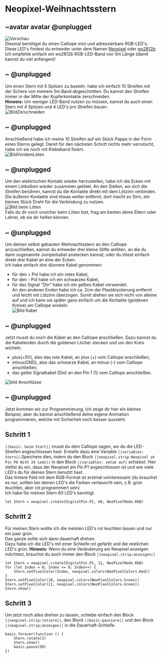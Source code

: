 # Neopixel-Weihnachtsstern
## ~avatar avatar @unplugged
![Vorschau](https://github.com/r00b1nh00d/NeopixelWeihnachtsstern/blob/master/Stern.gif?raw=true) <br>
Diesmal benötigst du einen Calliope mini und adressierbare RGB-LED's. <br>
Diese LED's findest du entweder unter dem Namen [Neopixel](https://www.google.com/search?q=neopixel+band&rlz=1C1CHBD_deDE928DE928&oq=neopi&aqs=chrome.0.69i59l3j69i57j0j69i60l3.1887j0j9&sourceid=chrome&ie=UTF-8) oder [ws2812b](https://www.ebay.de/sch/i.html?_nkw=ws2812b&_dcat=116022&_sacat=-1&vbn_id=7005777392&LH_PrefLoc=1&_fsrp=1&_sop=15). Ich empfehle einfach ein ws2812b RGB-LED-Band von 5m Länge (damit kannst du viel anfangen)! 

## ~ @unplugged
Um einen Stern mit 5 Spitzen zu basteln, habe ich einfach 10 Streifen mit der Schere von meinem 5m Band abgeschnitten. Du kannst den Streifen immer in der Mitte der Kupferkontakte zerschneiden. <br>
**Hinweis:** Um weniger LED-Band nutzen zu müssen, kannst du auch einen Stern mit 4 Spitzen und 4 LED's pro Streifen bauen. <br>
![BildZerschneiden](https://github.com/r00b1nh00d/NeopixelWeihnachtsstern/blob/master/StreifenSchneiden.jpeg?raw=true)

## ~ @unplugged
Anschließend habe ich meine 10 Streifen auf ein Stück Pappe in der Form eines Sterns gelegt. Damit für den nächsten Schritt nichts mehr verrutscht, habe ich sie noch mit Klebeband fixiert.<br>
![BildVordemLöten](https://github.com/r00b1nh00d/NeopixelWeihnachtsstern/blob/master/festkleben2.jpg?raw=true)

## ~ @unplugged
Um den elektrischen Kontakt wieder herzustellen, habe ich die Ecken mit einem Lötkolben wieder zusammen gelötet. An den Stellen, wo sich die Streifen berühren, kannst du die Kontakte direkt mit dem Lötzinn verbinden.<br>
Die äußeren Kontakte sind etwas weiter entfernt, dort macht es Sinn, ein kleines Stück Draht für die Verbindung zu nutzen. <br>
 ![Bild beim Löten](https://github.com/r00b1nh00d/NeopixelWeihnachtsstern/blob/master/EckeLoeten.jpg?raw=true)    <br>
Falls du dir noch unsicher beim Löten bist, frag am besten deine Eltern oder Lehrer, ob sie dir helfen können.



## ~ @unplugged
Um deinen selbst gebauten Weihnachtsstern an den Calliope anzuschließen, kannst du entweder drei kleine Stifte anlöten, an die du dann sogenannte Jumperkabel anstecken kannst; oder du lötest einfach direkt drei Kabel an eine der Ecken. <br>
Ich habe einfach drei dünnere Kabel genommen: <br>
- für den + Pol habe ich ein rotes Kabel, <br>
- für den - Pol habe ich ein schwarzes Kabel, <br>
- für das Signal "Din" habe ich ein gelbes Kabel verwendet. <br>
An den anderen Enden habe ich ca. 2cm der Plastikisolierung entfernt und leicht mit Lötzinn überzogen. Somit drehen sie sich nicht von alleine auf und ich kann sie später ganz einfach um die Kontakte (goldenen Kreise) am Calliope wickeln. <br>
![Bild Kabel](https://github.com/r00b1nh00d/NeopixelWeihnachtsstern/blob/master/Kabel.jpg?raw=true)


## ~ @unplugged
Jetzt musst du noch die Kabel an den Calliope anschließen. Dazu kannst du die Kabelenden durch die goldenen Löcher stecken und um den Kreis wicheln.<br>
- plus(+5V), also das rote Kabel, an plus (+) vom Calliope anschließen, <br>
- minus(GND), also das schwarze Kabel, an minus (-) vom Calliope anschließen, <br>
- das gelbe Signalkabel (Din) an den Pin 1 (1) vom Calliope anschließen. <br>

![bild Anschlüsse](https://github.com/r00b1nh00d/NeopixelWeihnachtsstern/blob/master/Anschluss.jpg?raw=true)

## ~ @unplugged
Jetzt kommen wir zur Programmierung. Ich zeige dir hier ein kleines Beispiel, aber du kannst anschließend deine eigene Animation programmieren, welche mit Sicherheit noch besser aussieht.

## Schritt 1
``||basic: beim Start||`` musst du dem Calliope sagen, wo du die LED-Streifen angeschlossen hast. Erstelle dazu eine Variable ``||variables: Stern||``.Speichere dies, indem du den Block ``||neopixel.strip:Neopixel at Pin P0 With 24 Leds||`` in den Block ``||variables: setze auf|`` schiebst. Hier stellst du ein, dass der Neopixel am Pin P1 angeschlossen ist und wie viele LED's du für deinen Stern benutzt hast. <br>
Das hintere Feld mit dem RGB-Format ist erstmal uninteressant (du brauchst es nur, sollten bei deinen LED's die Farben vertauscht sein, z.B. grün leuchten, aber rot programmiert sein) <br>
Ich habe für meinen Stern 60 LED's benötigt.
```blocks
let Stern = neopixel.create(DigitalPin.P1, 60, NeoPixelMode.RGB)

``` 

## Schritt 2
Für meinen Stern wollte ich die meisten LED's rot leuchten lassen und nur ein paar grün. <br>
Das ganze sollte sich dann dauerhaft drehen.<br>
Dazu habe ich die LED's mit einer Schleife rot gefärbt und die restlichen 
LED's grün.
**Hinweis:** Wenn du eine Veränderung am Neopixel anzeigen möchtest, brauchst du auch immer den Block ``||neopixel.strip:anzeigen||``

```block
let Stern = neopixel.create(DigitalPin.P1, 12, NeoPixelMode.RGB)
for (let Index = 0; Index <= 9; Index++) {
    Stern.setPixelColor(Index, neopixel.colors(NeoPixelColors.Red))
}
Stern.setPixelColor(10, neopixel.colors(NeoPixelColors.Green))
Stern.setPixelColor(11, neopixel.colors(NeoPixelColors.Green))
Stern.show()
```


## Schritt 3
Um jetzt noch alles drehen zu lassen, schiebe einfach den Block ``||neopixel.strip:rotiere||``, den Block ``||basic:pausiere||`` und den Block ``||neopixel.strip:anzeigen||`` in die Dauerhaft-Schleife.

```blocks
basic.forever(function () {
    Stern.rotate(1)
    Stern.show()
    basic.pause(50)
})
```


